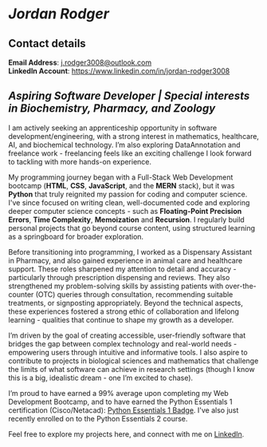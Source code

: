 # _Jordan Rodger_

## Contact details
**Email Address**: j.rodger3008@outlook.com
<br>
**LinkedIn Account**: https://www.linkedin.com/in/jordan-rodger3008

## _Aspiring Software Developer | Special interests in Biochemistry, Pharmacy, and Zoology_

I am actively seeking an apprenticeship opportunity in software development/engineering, with a strong interest in mathematics, healthcare, AI, and biochemical technology. I’m also exploring DataAnnotation and freelance work - freelancing feels like an exciting challenge I look forward to tackling with more hands-on experience.

My programming journey began with a Full-Stack Web Development bootcamp (**HTML**, **CSS**, **JavaScript**, and the **MERN** stack), but it was **Python** that truly reignited my passion for coding and computer science. I've since focused on writing clean, well-documented code and exploring deeper computer science concepts - such as **Floating-Point Precision Errors**, **Time Complexity**, **Memoization** and **Recursion**. 
I regularly build personal projects that go beyond course content, using structured learning as a springboard for broader exploration.

Before transitioning into programming, I worked as a Dispensary Assistant in Pharmacy, and also gained experience in animal care and healthcare support. These roles sharpened my attention to detail and accuracy - particularly through prescription dispensing and reviews. They also strengthened my problem-solving skills by assisting patients with over-the-counter (OTC) queries through consultation, recommending suitable treatments, or signposting appropriately. 
Beyond the technical aspects, these experiences fostered a strong ethic of collaboration and lifelong learning - qualities that continue to shape my growth as a developer.

I’m driven by the goal of creating accessible, user-friendly software that bridges the gap between complex technology and real-world needs - empowering users through intuitive and informative tools. I also aspire to contribute to projects in biological sciences and mathematics that challenge the limits of what software can achieve in research settings (though I know this is a big, idealistic dream - one I’m excited to chase).

I’m proud to have earned a 99% average upon completing my Web Development Bootcamp, and to have earned the Python Essentials 1 certification (Cisco/Netacad): [Python Essentials 1 Badge](https://www.credly.com/badges/bf850d97-aec6-41bf-b7aa-35aafcc19e19). I've also just recently enrolled on to the Python Essentials 2 course.

Feel free to explore my projects here, and connect with me on [LinkedIn](https://www.linkedin.com/in/jordan-rodger3008).
 

<!--

**JRodger3008/JRodger3008** is a ✨ _special_ ✨ repository because its `README.md` (this file) appears on your GitHub profile.

Here are some ideas to get you started:

- 🔭 I’m currently working on ...
- 🌱 I’m currently learning ...
- 👯 I’m looking to collaborate on ...
- 🤔 I’m looking for help with ...
- 💬 Ask me about ...
- 📫 How to reach me: ...
- 😄 Pronouns: ...
- ⚡ Fun fact: ...
-->
